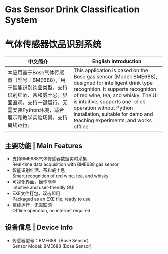 # Gas Sensor Drink Classification System  
# 气体传感器饮品识别系统

| 中文简介 | English Introduction |
|---------|---------------------|
| 本应用基于Bose气体传感器（型号：BME688），用于智能识别饮品类型。支持识别红酒、茶和威士忌。界面直观，支持一键运行，无需安装Python环境，适合展示和教学实验场景，支持离线运行。 | This application is based on the Bose gas sensor (Model: BME688), designed for intelligent drink type recognition. It supports recognition of red wine, tea, and whisky. The UI is intuitive, supports one-click operation without Python installation, suitable for demo and teaching experiments, and works offline. |

## 主要功能 | Main Features

- 支持BME688气体传感器数据实时采集  
  Real-time data acquisition with BME688 gas sensor  
- 智能识别红酒、茶和威士忌  
  Smart recognition of red wine, tea, and whisky  
- 可视化界面，操作简单  
  Intuitive and user-friendly GUI  
- EXE文件打包，双击即用  
  Packaged as an EXE file, ready to use  
- 离线运行，无需联网  
  Offline operation, no internet required  

## 设备信息 | Device Info

- 传感器型号：BME688（Bose Sensor）  
  Sensor Model: BME688 (Bose Sensor)  

